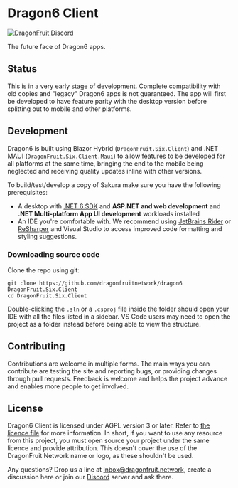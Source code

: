 # Dragon6 Client
[![DragonFruit Discord](https://img.shields.io/discord/482528405292843018?label=Discord&style=popout)](https://discord.gg/VA26u5Z)

The future face of Dragon6 apps.

## Status
This is in a very early stage of development. Complete compatibility with old copies and "legacy" Dragon6 apps is not guaranteed.
The app will first be developed to have feature parity with the desktop version before splitting out to mobile and other platforms.

## Development
Dragon6 is built using Blazor Hybrid (`DragonFruit.Six.Client`) and .NET MAUI (`DragonFruit.Six.Client.Maui`) to allow features to be developed for all platforms at the same time, bringing the end to the mobile being neglected and receiving quality updates inline with other versions.

To build/test/develop a copy of Sakura make sure you have the following prerequisites:

- A desktop with [.NET 6 SDK](https://dotnet.microsoft.com/en-us/download/dotnet/6.0) and **ASP.NET and web development** and **.NET Multi-platform App UI development** workloads installed
- An IDE you're comfortable with. We recommend using [JetBrains Rider](https://www.jetbrains.com/rider/) or [ReSharper](https://www.jetbrains.com/resharper/) and Visual Studio to access improved code formatting and styling suggestions.

### Downloading source code
Clone the repo using git:

```
git clone https://github.com/dragonfruitnetwork/dragon6 DragonFruit.Six.Client
cd DragonFruit.Six.Client
```
Double-clicking the `.sln` or a `.csproj` file inside the folder should open your IDE with all the files listed in a sidebar. VS Code users may need to open the project as a folder instead before being able to view the structure.

## Contributing

Contributions are welcome in multiple forms. The main ways you can contribute are testing the site and reporting bugs, or providing changes through pull requests.
Feedback is welcome and helps the project advance and enables more people to get involved.

## License
Dragon6 Client is licensed under AGPL version 3 or later. Refer to [the licence file](license.md) for more information. In short, if you want to use any resource from this project, you must open source your project under the same licence and provide attribution.
This doesn't cover the use of the DragonFruit Network name or logo, as these shouldn't be used.

Any questions? Drop us a line at inbox@dragonfruit.network, create a discussion here or join our [Discord](https://discord.gg/VA26u5Z) server and ask there.
